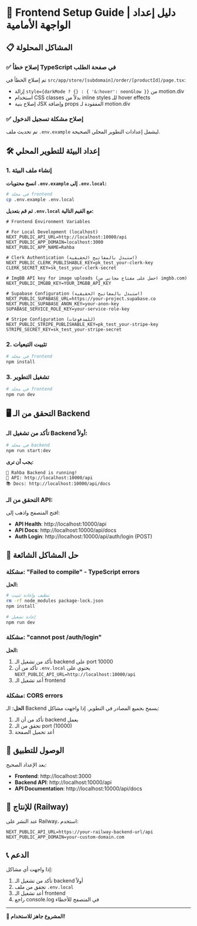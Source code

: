 # 🚀 Frontend Setup Guide | دليل إعداد الواجهة الأمامية

## 📋 المشاكل المحلولة

### ✅ إصلاح خطأ TypeScript في صفحة الطلب
تم إصلاح الخطأ في `src/app/store/[subdomain]/order/[productId]/page.tsx`:
- إزالة `style={darkMode ? {} : { '&:hover': neonGlow }}` من motion.div
- استخدام CSS classes بدلاً من inline styles للـ hover effects
- إصلاح بنية JSX وإضافة props المفقودة لـ motion.div

### ✅ إصلاح مشكلة تسجيل الدخول
تم تحديث ملف `.env.example` ليشمل إعدادات التطوير المحلي الصحيحة.

## 🛠️ إعداد البيئة للتطوير المحلي

### 1. إنشاء ملف البيئة

**انسخ محتويات `.env.example` إلى `.env.local`:**

```bash
# في مجلد frontend
cp .env.example .env.local
```

**ثم قم بتعديل `.env.local` مع القيم التالية:**

```env
# Frontend Environment Variables

# For Local Development (localhost)
NEXT_PUBLIC_API_URL=http://localhost:10000/api
NEXT_PUBLIC_APP_DOMAIN=localhost:3000
NEXT_PUBLIC_APP_NAME=Rahba

# Clerk Authentication (استبدل بالمفاتيح الحقيقية)
NEXT_PUBLIC_CLERK_PUBLISHABLE_KEY=pk_test_your-clerk-key
CLERK_SECRET_KEY=sk_test_your-clerk-secret

# ImgBB API key for image uploads (احصل على مفتاح مجاني من imgbb.com)
NEXT_PUBLIC_IMGBB_KEY=YOUR_IMGBB_API_KEY

# Supabase Configuration (استبدل بالمفاتيح الحقيقية)
NEXT_PUBLIC_SUPABASE_URL=https://your-project.supabase.co
NEXT_PUBLIC_SUPABASE_ANON_KEY=your-anon-key
SUPABASE_SERVICE_ROLE_KEY=your-service-role-key

# Stripe Configuration (للمدفوعات)
NEXT_PUBLIC_STRIPE_PUBLISHABLE_KEY=pk_test_your-stripe-key
STRIPE_SECRET_KEY=sk_test_your-stripe-secret
```

### 2. تثبيت التبعيات

```bash
# في مجلد frontend
npm install
```

### 3. تشغيل التطوير

```bash
# في مجلد frontend
npm run dev
```

## 🖥️ التحقق من الـ Backend

### تأكد من تشغيل الـ Backend أولاً:

```bash
# في مجلد backend
npm run start:dev
```

**يجب أن ترى:**
```
🚀 Rahba Backend is running!
📡 API: http://localhost:10000/api
📚 Docs: http://localhost:10000/api/docs
```

### التحقق من الـ API:

افتح المتصفح واذهب إلى:
- **API Health**: http://localhost:10000/api
- **API Docs**: http://localhost:10000/api/docs
- **Auth Login**: http://localhost:10000/api/auth/login (POST)

## 🔧 حل المشاكل الشائعة

### مشكلة: "Failed to compile" - TypeScript errors

**الحل:**
```bash
# تنظيف وإعادة تثبيت
rm -rf node_modules package-lock.json
npm install

# إعادة تشغيل
npm run dev
```

### مشكلة: "cannot post /auth/login"

**الحل:**
1. تأكد من تشغيل الـ backend على port 10000
2. تأكد من أن `.env.local` يحتوي على `NEXT_PUBLIC_API_URL=http://localhost:10000/api`
3. أعد تشغيل الـ frontend

### مشكلة: CORS errors

**الحل:** الـ Backend يسمح بجميع المصادر في التطوير. إذا واجهت مشاكل:
1. تأكد من أن الـ backend يعمل
2. تحقق من الـ port (10000)
3. أعد تحميل الصفحة

## 📱 الوصول للتطبيق

بعد الإعداد الصحيح:

- **Frontend**: http://localhost:3000
- **Backend API**: http://localhost:10000/api
- **API Documentation**: http://localhost:10000/api/docs

## 🚀 للإنتاج (Railway)

عند النشر على Railway، استخدم:

```env
NEXT_PUBLIC_API_URL=https://your-railway-backend-url/api
NEXT_PUBLIC_APP_DOMAIN=your-custom-domain.com
```

## 📞 الدعم

إذا واجهت أي مشاكل:
1. تأكد من تشغيل الـ backend أولاً
2. تحقق من ملف `.env.local`
3. أعد تشغيل الـ frontend
4. راجع console.log في المتصفح للأخطاء

---
**🎉 المشروع جاهز للاستخدام!**
